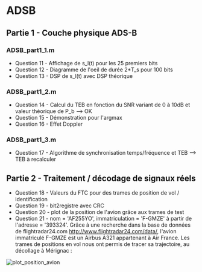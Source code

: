 ADSB
====

## Partie 1 - Couche physique ADS-B ##

### ADSB_part1_1.m ###

- Question 11 - Affichage de s_l(t) pour les 25 premiers bits
- Question 12 - Diagramme de l'oeil de durée 2*T_s pour 100 bits
- Question 13 - DSP de s_l(t) avec DSP théorique

### ADSB_part1_2.m ###

- Question 14 - Calcul du TEB en fonction du SNR variant de 0 à 10dB et valeur théorique de P_b --> OK
- Question 15 - Démonstration pour l'argmax
- Question 16 - Effet Doppler

### ADSB_part1_3.m ###

- Question 17 - Algorithme de synchronisation temps/fréquence et TEB --> TEB à recalculer

## Partie 2 - Traitement / décodage de signaux réels ##

- Question 18 - Valeurs du FTC pour des trames de position de vol / identification
- Question 19 - bit2registre avec CRC
- Question 20 - plot de la position de l'avion grâce aux trames de test
- Question 21 - nom = 'AF255YO', immatriculation = 'F-GMZE' à partir de l'adresse  = '393324'. Grâce à une recherche dans la base de données de flightradar24.com <http://www.flightradar24.com/data/>, l'avion immatriculé F-GMZE est un Airbus A321 appartenant à Air France.
Les trames de positions en vol nous ont permis de tracer sa trajectoire, au décollage à Mérignac :

![plot_position_avion](https://github.com/eftov/ADSB/blob/master/plot_pos_F-GMZE.png)
